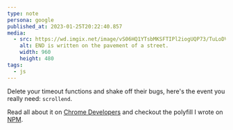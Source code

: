```yaml
---
type: note
persona: google
published_at: 2023-01-25T20:22:40.857
media:
  - src: https://wd.imgix.net/image/vS06HQ1YTsbMKSFTIPl2iogUQP73/TuLoDVklwlps4Akyo9TN.jpg?auto=format&w=1600
    alt: END is written on the pavement of a street.
    width: 960
    height: 480
tags: 
  - js
---
```


Delete your timeout functions and shake off their bugs, here's the event you really need: `scrollend`.  

Read all about it on [Chrome Developers](https://developer.chrome.com/blog/scrollend-a-new-javascript-event/) and checkout the polyfill I wrote on [NPM](https://www.npmjs.com/package/scrollyfills).